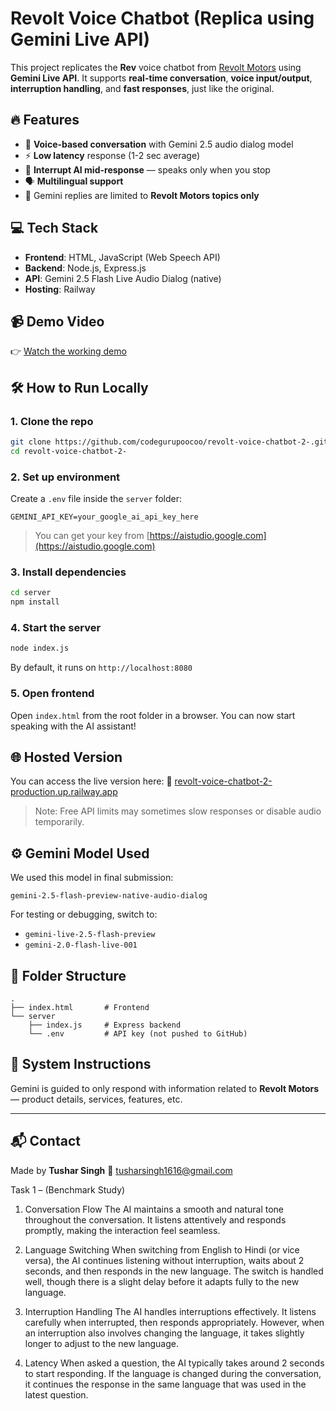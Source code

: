 
# Revolt Voice Chatbot (Replica using Gemini Live API)

This project replicates the **Rev** voice chatbot from [Revolt Motors](https://live.revoltmotors.com) using **Gemini Live API**. It supports **real-time conversation**, **voice input/output**, **interruption handling**, and **fast responses**, just like the original.

## 🔥 Features

- 🎤 **Voice-based conversation** with Gemini 2.5 audio dialog model
- ⚡ **Low latency** response (1-2 sec average)
- 🔄 **Interrupt AI mid-response** — speaks only when you stop
- 🗣️ **Multilingual support**
- 🧠 Gemini replies are limited to **Revolt Motors topics only**

## 💻 Tech Stack

- **Frontend**: HTML, JavaScript (Web Speech API)
- **Backend**: Node.js, Express.js
- **API**: Gemini 2.5 Flash Live Audio Dialog (native)
- **Hosting**: Railway

## 📹 Demo Video

👉 [Watch the working demo](https://drive.google.com/file/d/1B8ELr03LI9n--n9owD4Uo7WHd1zFO6Yp/view?usp=sharing)

## 🛠️ How to Run Locally

### 1. Clone the repo

```bash
git clone https://github.com/codegurupoocoo/revolt-voice-chatbot-2-.git
cd revolt-voice-chatbot-2-
````

### 2. Set up environment

Create a `.env` file inside the `server` folder:

```
GEMINI_API_KEY=your_google_ai_api_key_here
```

> You can get your key from [https://aistudio.google.com](https://aistudio.google.com)

### 3. Install dependencies

```bash
cd server
npm install
```

### 4. Start the server

```bash
node index.js
```

By default, it runs on `http://localhost:8080`

### 5. Open frontend

Open `index.html` from the root folder in a browser. You can now start speaking with the AI assistant!

## 🌐 Hosted Version

You can access the live version here:
🔗 [revolt-voice-chatbot-2-production.up.railway.app](https://revolt-voice-chatbot-2-production.up.railway.app)

> Note: Free API limits may sometimes slow responses or disable audio temporarily.

## ⚙️ Gemini Model Used

We used this model in final submission:

```
gemini-2.5-flash-preview-native-audio-dialog
```

For testing or debugging, switch to:

* `gemini-live-2.5-flash-preview`
* `gemini-2.0-flash-live-001`

## 📂 Folder Structure

```
.
├── index.html       # Frontend
└── server
    ├── index.js     # Express backend
    └── .env         # API key (not pushed to GitHub)
```

## 📑 System Instructions

Gemini is guided to only respond with information related to **Revolt Motors** — product details, services, features, etc.

---

## 📬 Contact

Made by **Tushar Singh**
📧 [tusharsingh1616@gmail.com](mailto:tusharsingh1616@gmail.com)

Task 1 –  (Benchmark Study)

1. Conversation Flow
The AI maintains a smooth and natural tone throughout the conversation. It listens attentively and responds promptly, making the interaction feel seamless.

2. Language Switching
When switching from English to Hindi (or vice versa), the AI continues listening without interruption, waits about 2 seconds, and then responds in the new language. The switch is handled well, though there is a slight delay before it adapts fully to the new language.

3. Interruption Handling
The AI handles interruptions effectively. It listens carefully when interrupted, then responds appropriately. However, when an interruption also involves changing the language, it takes slightly longer to adjust to the new language.

4. Latency
When asked a question, the AI typically takes around 2 seconds to start responding. If the language is changed during the conversation, it continues the response in the same language that was used in the latest question.
